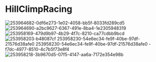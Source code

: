 # HillClimpRacing

 ![253964682-0df6e273-1e02-4058-bb5f-8033fd289cd5](https://github.com/LittleKerberos/HillClimpRacing/assets/105157679/09507ec6-ffb7-495f-b5b9-89702d43acfe)
![253964690-a2bc9627-6367-491e-8ba4-1e2305948319](https://github.com/LittleKerberos/HillClimpRacing/assets/105157679/9fbe82b8-3d64-4d1f-aa70-63319607be3e)
![253958169-479d9b97-4b29-4f7c-8210-ca77cdbb9bcd](https://github.com/LittleKerberos/HillClimpRacing/assets/105157679/c35f8e6f-a3f5-40e4-b540-1ca65d355f2a)
![253958203-b48087cf
![253958230-54e6ec34-fe9f-40be-97df-21576d38afe0](https://github.com/LittleKerberos/HillClimpRacing/assets/105157679/e4b7ab24-0019-4a4f-859b-ad4ad298b3b1)
![253958230-54e6ec34-fe9f-40be-97df-21576d38afe0](https://github.com/LittleKerberos/HillClimpRacing/assets/105157679/fe47960b-c8c5-429d-913b-870a5b04a920)
-f7dc-4977-8510-4c7b5f73e8f4](https://github.com/LittleKerberos/HillClimpRacing/assets/105157679/226d2b53-1aeb-4aa7-bfd3-eeb45087bf19)
![253958218-3b9670d5-07f5-4147-aa6a-7172e354e98b](https://github.com/LittleKerberos/HillClimpRacing/assets/105157679/cc50108c-d636-4190-9446-03dbaa70fb0e)


